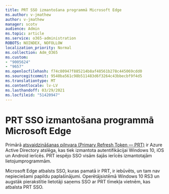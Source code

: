 ```yaml
---
title: PRT SSO izmantošana programmā Microsoft Edge
ms.author: v-jmathew
author: v-jmathew
manager: scotv
audience: Admin
ms.topic: article
ms.service: o365-administration
ROBOTS: NOINDEX, NOFOLLOW
localization_priority: Normal
ms.collection: Adm_O365
ms.custom:
- "9005624"
- "9657"
ms.openlocfilehash: f74c80947f885214b8af48561b278c445069cdd0
ms.sourcegitcommit: 9540ba561c98b511483d6f3264c43bbecbf9f4d5
ms.translationtype: MT
ms.contentlocale: lv-LV
ms.lasthandoff: 03/29/2021
ms.locfileid: "51420947"
---
```

# <a name="use-prt-based-sso-in-microsoft-edge"></a>PRT SSO izmantošana programmā Microsoft Edge

Primārā [atsvaidzināšanas pilnvara (Primary Refresh Token — PRT)](https://go.microsoft.com/fwlink/?linkid=2133632) ir Azure Active Directory atslēga, kas tiek izmantota autentifikācijai Windows 10, iOS un Android ierīcēs. PRT iespējo SSO visām šajās ierīcēs izmantotajām lietojumprogrammām.

Microsoft Edge atbalsts SSO, kuras pamatā ir PRT, ir iebūvēts, un tam nav nepieciešami papildu paplašinājumi. Operētājsistēmā Windows 10 RS3 un augstāk pierakstītie lietotāji saņems SSO ar PRT tīmekļa vietnēm, kas atbalsta PRT SSO.

